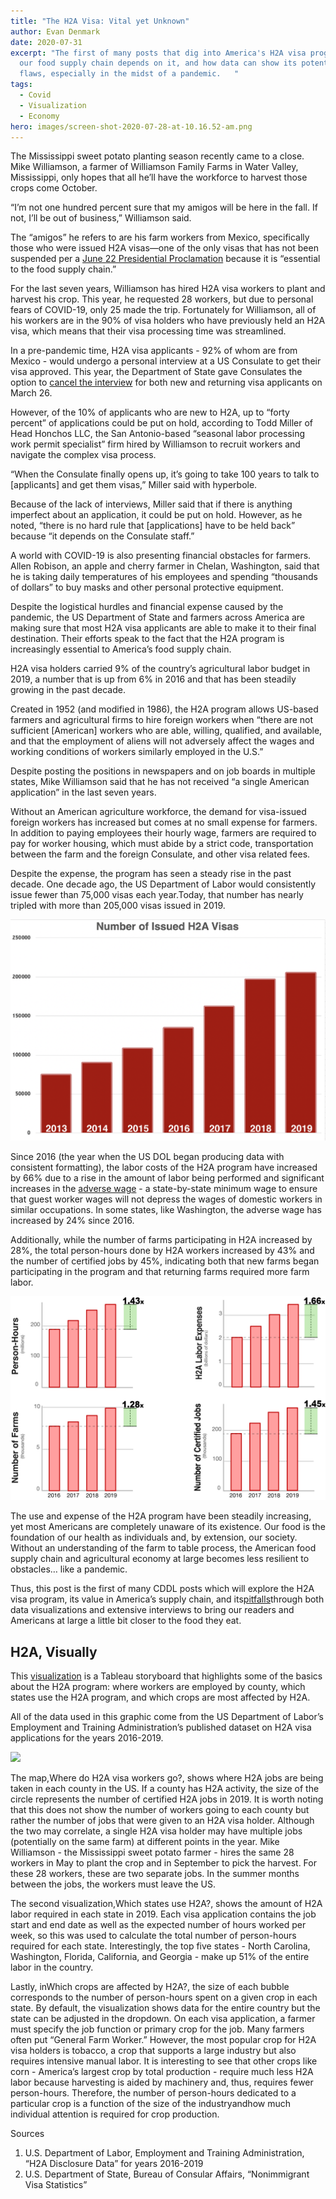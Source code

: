 ```yaml
---
title: "The H2A Visa: Vital yet Unknown"
author: Evan Denmark
date: 2020-07-31
excerpt: "The first of many posts that dig into America's H2A visa program, how
  our food supply chain depends on it, and how data can show its potential
  flaws, especially in the midst of a pandemic.   "
tags:
  - Covid
  - Visualization
  - Economy
hero: images/screen-shot-2020-07-28-at-10.16.52-am.png
---
```

The Mississippi sweet potato planting season recently came to a close. Mike Williamson, a farmer of Williamson Family Farms in Water Valley, Mississippi, only hopes that all he’ll have the workforce to harvest those crops come October.

“I’m not one hundred percent sure that my amigos will be here in the fall. If not, I’ll be out of business,” Williamson said.

The “amigos” he refers to are his farm workers from Mexico, specifically those who were issued H2A visas—one of the only visas that has not been suspended per a [June 22 Presidential Proclamation](https://www.whitehouse.gov/presidential-actions/proclamation-suspending-entry-aliens-present-risk-u-s-labor-market-following-coronavirus-outbreak/) because it is “essential to the food supply chain.”

For the last seven years, Williamson has hired H2A visa workers to plant and harvest his crop. This year, he requested 28 workers, but due to personal fears of COVID-19, only 25 made the trip. Fortunately for Williamson, all of his workers are in the 90% of visa holders who have previously held an H2A visa, which means that their visa processing time was streamlined.

In a pre-pandemic time, H2A visa applicants - 92% of whom are from Mexico - would undergo a personal interview at a US Consulate to get their visa approved. This year, the Department of State gave Consulates the option to [cancel the interview](https://travel.state.gov/content/travel/en/News/visas-news/important-announcement-on-h2-visas.html) for both new and returning visa applicants on March 26.

However, of the 10% of applicants who are new to H2A, up to “forty percent” of applications could be put on hold, according to Todd Miller of Head Honchos LLC, the San Antonio-based “seasonal labor processing work permit specialist” firm hired by Williamson to recruit workers and navigate the complex visa process.

“When the Consulate finally opens up, it’s going to take 100 years to talk to \[applicants] and get them visas,” Miller said with hyperbole.

Because of the lack of interviews, Miller said that if there is anything imperfect about an application, it could be put on hold. However, as he noted, “there is no hard rule that \[applications] have to be held back” because “it depends on the Consulate staff.”

A world with COVID-19 is also presenting financial obstacles for farmers. Allen Robison, an apple and cherry farmer in Chelan, Washington, said that he is taking daily temperatures of his employees and spending “thousands of dollars” to buy masks and other personal protective equipment.

Despite the logistical hurdles and financial expense caused by the pandemic, the US Department of State and farmers across America are making sure that most H2A visa applicants are able to make it to their final destination. Their efforts speak to the fact that the H2A program is increasingly essential to America’s food supply chain.

H2A visa holders carried 9% of the country’s agricultural labor budget in 2019, a number that is up from 6% in 2016 and that has been steadily growing in the past decade.

Created in 1952 (and modified in 1986), the H2A program allows US-based farmers and agricultural firms to hire foreign workers when “there are not sufficient \[American] workers who are able, willing, qualified, and available, and that the employment of aliens will not adversely affect the wages and working conditions of workers similarly employed in the U.S.”

Despite posting the positions in newspapers and on job boards in multiple states, Mike Williamson said that he has not received “a single American application” in the last seven years.

Without an American agriculture workforce, the demand for visa-issued foreign workers has increased but comes at no small expense for farmers. In addition to paying employees their hourly wage, farmers are required to pay for worker housing, which must abide by a strict code, transportation between the farm and the foreign Consulate, and other visa related fees.

Despite the expense, the program has seen a steady rise in the past decade. One decade ago, the US Department of Labor would consistently issue fewer than 75,000 visas each year.Today, that number has nearly tripled with more than 205,000 visas issued in 2019.

![](images/screen-shot-2020-07-27-at-2.36.51-pm.png)

Since 2016 (the year when the US DOL began producing data with consistent formatting), the labor costs of the H2A program have increased by 66% due to a rise in the amount of labor being performed and significant increases in the [adverse wage](http://www.mobilefarmware.com/support/wams/aewr/) - a state-by-state minimum wage to ensure that guest worker wages will not depress the wages of domestic workers in similar occupations. In some states, like Washington, the adverse wage has increased by 24% since 2016.

Additionally, while the number of farms participating in H2A increased by 28%, the total person-hours done by H2A workers increased by 43% and the number of certified jobs by 45%, indicating both that new farms began participating in the program and that returning farms required more farm labor.

![](images/2016v2020.png)

The use and expense of the H2A program have been steadily increasing, yet most Americans are completely unaware of its existence. Our food is the foundation of our health as individuals and, by extension, our society. Without an understanding of the farm to table process, the American food supply chain and agricultural economy at large becomes less resilient to obstacles… like a pandemic.

Thus, this post is the first of many CDDL posts which will explore the H2A visa program, its value in America’s supply chain, and its[pitfalls](http://www.ruralneighborhoods.org/wp-content/uploads/2014/03/no-way-to-treat-a-guest.pdf)through both data visualizations and extensive interviews to bring our readers and Americans at large a little bit closer to the food they eat.



## H2A, Visually

This [visualization](https://public.tableau.com/profile/evan.denmark#!/vizhome/TheImpactofH2A/Story1?publish=yes) is a Tableau storyboard that highlights some of the basics about the H2A program: where workers are employed by county, which states use the H2A program, and which crops are most affected by H2A.

All of the data used in this graphic come from the US Department of Labor’s Employment and Training Administration’s published dataset on H2A visa applications for the years 2016-2019.

<div class='tableauPlaceholder' id='viz1595946521384' style='position: relative'><noscript><a href='#'><img alt=' ' src='https:&#47;&#47;public.tableau.com&#47;static&#47;images&#47;Th&#47;TheImpactofH2A&#47;Story1&#47;1_rss.png' style='border: none' /></a></noscript><object class='tableauViz'  style='display:none;'><param name='host_url' value='https%3A%2F%2Fpublic.tableau.com%2F' /> <param name='embed_code_version' value='3' /> <param name='site_root' value='' /><param name='name' value='TheImpactofH2A&#47;Story1' /><param name='tabs' value='no' /><param name='toolbar' value='yes' /><param name='static_image' value='https:&#47;&#47;public.tableau.com&#47;static&#47;images&#47;Th&#47;TheImpactofH2A&#47;Story1&#47;1.png' /> <param name='animate_transition' value='yes' /><param name='display_static_image' value='yes' /><param name='display_spinner' value='yes' /><param name='display_overlay' value='yes' /><param name='display_count' value='yes' /><param name='language' value='en' /><param name='filter' value='publish=yes' /></object></div>                <script type='text/javascript'>                    var divElement = document.getElementById('viz1595946521384');                    var vizElement = divElement.getElementsByTagName('object')[0];                    vizElement.style.width='100%';vizElement.style.height=(divElement.offsetWidth*0.75)+'px';                    var scriptElement = document.createElement('script');                    scriptElement.src = 'https://public.tableau.com/javascripts/api/viz_v1.js';                    vizElement.parentNode.insertBefore(scriptElement, vizElement);                </script>

The map,Where do H2A visa workers go?, shows where H2A jobs are being taken in each county in the US. If a county has H2A activity, the size of the circle represents the number of certified H2A jobs in 2019. It is worth noting that this does not show the number of workers going to each county but rather the number of jobs that were given to an H2A visa holder. Although the two may correlate, a single H2A visa holder may have multiple jobs (potentially on the same farm) at different points in the year. Mike Williamson - the Mississippi sweet potato farmer - hires the same 28 workers in May to plant the crop and in September to pick the harvest. For these 28 workers, these are two separate jobs. In the summer months between the jobs, the workers must leave the US.

The second visualization,Which states use H2A?, shows the amount of H2A labor required in each state in 2019. Each visa application contains the job start and end date as well as the expected number of hours worked per week, so this was used to calculate the total number of person-hours required for each state. Interestingly, the top five states - North Carolina, Washington, Florida, California, and Georgia - make up 51% of the entire labor in the country.

Lastly, inWhich crops are affected by H2A?, the size of each bubble corresponds to the number of person-hours spent on a given crop in each state. By default, the visualization shows data for the entire country but the state can be adjusted in the dropdown. On each visa application, a farmer must specify the job function or primary crop for the job. Many farmers often put “General Farm Worker.” However, the most popular crop for H2A visa holders is tobacco, a crop that supports a large industry but also requires intensive manual labor. It is interesting to see that other crops like corn - America’s largest crop by total production - require much less H2A labor because harvesting is aided by machinery and, thus, requires fewer person-hours. Therefore, the number of person-hours dedicated to a particular crop is a function of the size of the industryandhow much individual attention is required for crop production.



Sources

1. U.S. Department of Labor, Employment and Training Administration, “H2A Disclosure Data” for years 2016-2019
2. U.S. Department of State, Bureau of Consular Affairs, “Nonimmigrant Visa Statistics”
